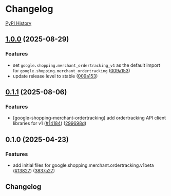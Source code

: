 # Changelog

[PyPI History][1]

[1]: https://pypi.org/project/google-shopping-merchant-ordertracking/#history

## [1.0.0](https://github.com/googleapis/google-cloud-python/compare/google-shopping-merchant-ordertracking-v0.1.1...google-shopping-merchant-ordertracking-v1.0.0) (2025-08-29)


### Features

* set `google.shopping.merchant_ordertracking_v1` as the default import for `google.shopping.merchant_ordertracking` ([009a153](https://github.com/googleapis/google-cloud-python/commit/009a1532f5e30a9d34c2eca4f8b602a1f44f4938))
* update release level to stable ([009a153](https://github.com/googleapis/google-cloud-python/commit/009a1532f5e30a9d34c2eca4f8b602a1f44f4938))

## [0.1.1](https://github.com/googleapis/google-cloud-python/compare/google-shopping-merchant-ordertracking-v0.1.0...google-shopping-merchant-ordertracking-v0.1.1) (2025-08-06)


### Features

* [google-shopping-merchant-ordertracking] add ordertracking API client libraries for v1 ([#14184](https://github.com/googleapis/google-cloud-python/issues/14184)) ([299698d](https://github.com/googleapis/google-cloud-python/commit/299698dad6cbc7b278c13361ec991ac071ac5451))

## 0.1.0 (2025-04-23)


### Features

* add initial files for google.shopping.merchant.ordertracking.v1beta ([#13827](https://github.com/googleapis/google-cloud-python/issues/13827)) ([3837a27](https://github.com/googleapis/google-cloud-python/commit/3837a27c9bb1981fd7c2d8268d0bf16abf6e5b5d))

## Changelog
